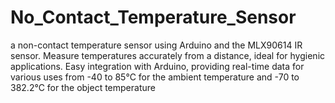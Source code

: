 # No_Contact_Temperature_Sensor
a non-contact temperature sensor using Arduino and the MLX90614 IR sensor. Measure temperatures accurately from a distance, ideal for hygienic applications. Easy integration with Arduino, providing real-time data for various uses from -40 to 85°C for the ambient temperature and -70 to 382.2°C for the object temperature
